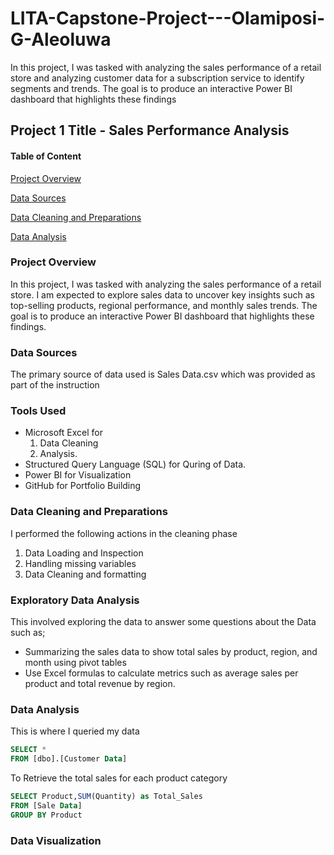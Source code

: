 # LITA-Capstone-Project---Olamiposi-G-Aleoluwa
In this project, I was tasked with analyzing the sales performance of a retail store and analyzing customer data for a subscription service to identify  segments and trends. The goal is to produce an interactive Power BI  dashboard that highlights these findings

## Project 1 Title - Sales Performance Analysis

#### Table of Content
[Project Overview](#project-overview)

[Data Sources](data-sources)

[Data Cleaning and Preparations](data-cleaning-and-preparation)

[Data Analysis](data-analysis) 

### Project Overview
In this project, I was tasked with analyzing the sales performance of a retail store. 
I am expected to explore sales data to uncover key insights such as top-selling products, regional 
performance, and monthly sales trends. The goal is to produce an interactive Power BI 
dashboard that highlights these findings.

### Data Sources
The primary source of data used is Sales Data.csv which was provided as part of the instruction

### Tools Used 
- Microsoft Excel for
   1. Data Cleaning
   2. Analysis.
- Structured Query Language (SQL) for Quring of Data.
- Power BI for Visualization
- GitHub for Portfolio Building

### Data Cleaning and Preparations
I performed the following actions in the cleaning phase
   1. Data Loading and Inspection
   2. Handling missing variables
   3. Data Cleaning and formatting

### Exploratory Data Analysis 
This involved exploring the data to answer some questions about the Data such as;
 - Summarizing the sales data to show total sales by product, region, and month using pivot tables 
 - Use Excel formulas to calculate metrics such as average sales per product and total revenue by region.

### Data Analysis 
This is where I queried my data 

```SQL
SELECT *
FROM [dbo].[Customer Data]
```
To Retrieve the total sales for each product category

```SQL
SELECT Product,SUM(Quantity) as Total_Sales
FROM [Sale Data]
GROUP BY Product
```

### Data Visualization




